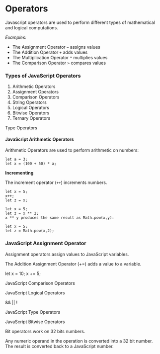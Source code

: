 # Operators

Javascript operators are used to perform different types of mathematical and logical computations.

*Examples:*

- The Assignment Operator `=` assigns values
- The Addition Operator `+` adds values
- The Multiplication Operator `*` multiplies values
- The Comparison Operator `>` compares values


### Types of JavaScript Operators

1. Arithmetic Operators
2. Assignment Operators
3. Comparison Operators
4. String Operators
5. Logical Operators
6. Bitwise Operators
7. Ternary Operators

Type Operators


#### JavaScript Arithmetic Operators

Arithmetic Operators are used to perform arithmetic on numbers:

```
let a = 3;
let x = (100 + 50) * a;
```

**Incrementing**

The increment operator (`++`) increments numbers.

```
let x = 5;
x++;
let z = x;
```

```
let x = 5;
let z = x ** 2;
x ** y produces the same result as Math.pow(x,y):
```

```
let x = 5;
let z = Math.pow(x,2);

```

### JavaScript Assignment Operator

Assignment operators assign values to JavaScript variables.

The Addition Assignment Operator (+=) adds a value to a variable.

let x = 10;
x += 5;



JavaScript Comparison Operators







JavaScript Logical Operators

&&
||
!


JavaScript Type Operators


JavaScript Bitwise Operators

Bit operators work on 32 bits numbers.

Any numeric operand in the operation is converted into a 32 bit number. The result is converted back to a JavaScript number.










